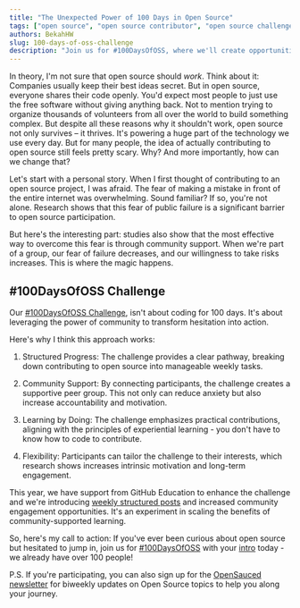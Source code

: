 ```yaml
---
title: "The Unexpected Power of 100 Days in Open Source"
tags: ["open source", "open source contributor", "open source challenge", "how to contribute to open source"]
authors: BekahHW
slug: 100-days-of-oss-challenge
description: "Join us for #100DaysOfOSS, where we'll create opportunities to collaborate and learn more about open source over the next 100 days."
---
```


In theory, I'm not sure that open source should *work*. Think about it: Companies usually keep their best ideas secret. But in open source, everyone shares their code openly. You'd expect most people to just use the free software without giving anything back. Not to mention trying to organize thousands of volunteers from all over the world to build something complex. But despite all these reasons why it shouldn't work, open source not only survives – it thrives. It's powering a huge part of the technology we use every day. But for many people, the idea of actually contributing to open source still feels pretty scary. Why? And more importantly, how can we change that?

<!-- truncate -->

Let's start with a personal story. When I first thought of contributing to an open source project, I was afraid. The fear of making a mistake in front of the entire internet was overwhelming. Sound familiar? If so, you're not alone. Research shows that this fear of public failure is a significant barrier to open source participation.

But here's the interesting part: studies also show that the most effective way to overcome this fear is through community support. When we're part of a group, our fear of failure decreases, and our willingness to take risks increases. This is where the magic happens.

## #100DaysOfOSS Challenge
Our [#100DaysOfOSS Challenge](https://opensauced.pizza/docs/community/100-days-of-oss/), isn't about coding for 100 days. It's about leveraging the power of community to transform hesitation into action. 

Here's why I think this approach works:

1. Structured Progress: The challenge provides a clear pathway, breaking down contributing to open source into manageable weekly tasks. 

2. Community Support: By connecting participants, the challenge creates a supportive peer group. This not only can reduce anxiety but also increase accountability and motivation.

3. Learning by Doing: The challenge emphasizes practical contributions, aligning with the principles of experiential learning - you don't have to know how to code to contribute.

4. Flexibility: Participants can tailor the challenge to their interests, which research shows increases intrinsic motivation and long-term engagement.

This year, we have support from GitHub Education to enhance the challenge and we're introducing [weekly structured posts](https://github.com/orgs/open-sauced/discussions/36) and increased community engagement opportunities. It's an experiment in scaling the benefits of community-supported learning.

So, here's my call to action: If you've ever been curious about open source but hesitated to jump in, join us for [#100DaysOfOSS](https://opensauced.pizza/docs/community/100-days-of-oss/) with your [intro](https://github.com/orgs/open-sauced/discussions/36#discussioncomment-10152170) today - we already have over 100 people! 

P.S. If you're participating, you can also sign up for the [OpenSauced newsletter](https://news.opensauced.pizza/#/portal/signup) for biweekly updates on Open Source topics to help you along your journey. 
